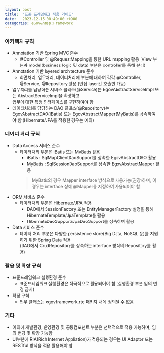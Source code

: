 ```yaml
---
layout: post
title:  "표준 프레임워크 적용 가이드"
date:   2023-12-15 00:49:00 +0900
categories: eGov&nbsp;Framework
---
```


### 아키텍처 규칙

- Annotation 기반 Spring MVC 준수
  - @Controller 및 @RequestMapping을 통한 URL mapping 활용 (View 부분과 model(business logic 및 data) 부분을 controller를 통해 분리)
- Annotation 기반 layered architecture 준수
  - 화면처리, 업무처리, 데이터처리에 부분에 대하여 각각 @Controller, @Service, @Repository 활용 (인접 layer간 호출만 가능)
- 업무처리를 담당하는 서비스 클래스(@Service)는 EgovAbstractServiceImpl 또는 AbstractServiceImpl을 확장하고  
업무에 대한 특정 인터페이스를 구현하여야 함
- 데이터처리를 담당하는 DAO 클래스(@Repository)는 EgovAbstractDAO(iBatis) 또는 EgovAbstractMapper(MyBatis)를 상속하여야 함  (Hibernate/JPA를 적용한 경우는 예외)

### 데이터 처리 규칙

- Data Access 서비스 준수
  - 데이터처리 부분은 iBatis 또는 MyBatis 활용
    - iBatis : SqlMapClientDaoSupport를 상속한 EgovAbstractDAO 활용
    - MyBatis : SqlSessionDaoSupport를 상속한 EgovAbstractMapper 활용
    >MyBatis의 경우 Mapper interface 방식으로 사용가능(권장)하며, 이 경우는 interface 상에 @Mapper를 지정하여 사용되어야 함
- ORM 서비스 준수
  - 데이터처리 부분은 Hibernate/JPA 적용
    - DAO에서 SessionFactory 또는 EntityManagerFactory 설정을 통해 HibernateTemplate/JpaTemplate를 활용
    - HibernateDaoSupport/JpaDaoSupport를 상속하여 활용
- Data 서비스 준수
  - 데이터 처리 부분은 다양한 persistence store(Big Data, NoSQL 등)를 지원하기 위한 Spring Data 적용  
  (DAO에서 CrudRepository를 상속하는 interface 방식의 Repository를 활용)

### 활용 및 확장 규칙

- 표준프레임워크 실행환경 준수
  - 표준프레임워크 실행환경은 적극적으로 활용되어야 함 (실행환경 부분 임의 변경 금지)
- 확장 규칙
  - 업무 클래스는 egovframework.rte 패키지 내에 정의될 수 없음

### 기타

- 이외에 개발환경, 운영환경 및 공통컴포넌트 부분은 선택적으로 적용 가능하며, 임의 변경 및 확장 가능함
- UI부분에 RIA(Rich Internet Appliation)가 적용되는 경우는 UI Adaptor 또는 RESTful 방식을 적용 활용해야 함